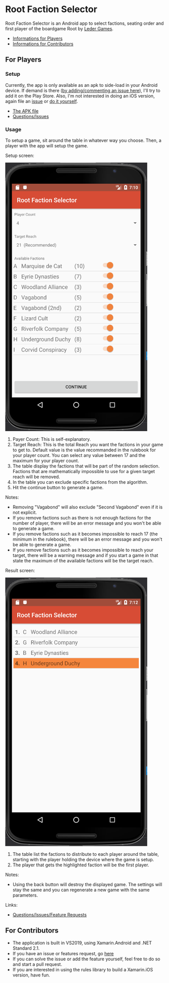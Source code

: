 # Root Faction Selector

Root Faction Selector is an Android app to select factions, seating order and first player of the boardgame Root by [Leder Games](https://ledergames.com/).

* [Informations for Players](#for-players)
* [Informations for Contributors](#for-contributors)

## For Players

### Setup

Currently, the app is only available as an apk to side-load in your Android device. If demand is there ([by adding/commenting an issue here](https://github.com/polepage/RootSelector/issues)), I'll try to add it on the Play Store. Also, I'm not interested in doing an iOS version, again file an [issue](https://github.com/polepage/RootSelector/issues) or [do it yourself](#for-contributors).

* [The APK file](https://drive.google.com/file/d/100RW20Bt3qn7554yYil93uQg6xFW0FsG/view?usp=sharing)
* [Questions/Issues](https://github.com/polepage/RootSelector/issues)

### Usage

To setup a game, sit around the table in whatever way you choose. Then, a player with the app will setup the game.

Setup screen:

![Setup Screen](/wiki/setup.png)

1. Payer Count: This is self-explanatory.
2. Target Reach: This is the total Reach you want the factions in your game to get to. Default value is the value recommanded in the rulebook for your player count. You can select any value between 17 and the maximum for your player count.
3. The table display the factions that will be part of  the random selection. Factions that are mathematically impossible to use for a given target reach will be removed.
4. In the table you can exclude specific factions from the algorithm.
5. Hit the continue button to generate a game.

Notes:
* Removing "Vagabond" will also exclude "Second Vagabond" even if it is not explicit.
* If you remove factions such as there is not enough factions for the number of player, there will be an error message and you won't be able to generate a game.
* If you remove factions such as it becomes impossible to reach 17 (the minimum in the rulebook), there will be an error message and you won't be able to generate a game.
* If you remove factions such as it becomes impossible to reach your target, there will be a warning message and if you start a game in that state the maximum of the available factions will be the target reach.

Result screen:

![Result Screen](/wiki/results.png)

1. The table list the factions to distribute to each player around the table, starting with the player holding the device where the game is setup.
2. The player that gets the highlighted faction will be the first player.

Notes:
* Using the back button will destroy the displayed game. The settings will stay the same and you can regenerate a new game with the same parameters.

Links:
* [Questions/Issues/Feature Requests](https://github.com/polepage/RootSelector/issues)

## For Contributors

* The application is built in VS2019, using Xamarin.Android and .NET Standard 2.1.
* If you have an issue or features request, go [here](https://github.com/polepage/RootSelector/issues)
* If you can solve the issue or add the feature yourself, feel free to do so and start a pull request.
* If you are interested in using the rules library to build a Xamarin.iOS version, have fun.
